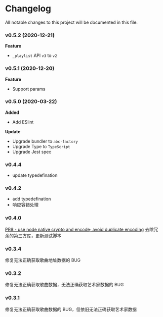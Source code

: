 
# Changelog
All notable changes to this project will be documented in this file.

### v0.5.2 (2020-12-21)

**Feature**
- `_playlist` API `v3` to `v2`

### v0.5.1 (2020-12-20)

**Feature**
- Support params

### v0.5.0 (2020-03-22)

**Added**
- Add ESlint

**Update**
- Upgrade bundler to `abc-factory`
- Upgrade Type to `TypeScript`
- Upgrade Jest spec

### v0.4.4
- update typedefination

### v0.4.2
- add typedefination
- 响应容错处理

### v0.4.0

[PR8 - use node native crypto and encode; avoid duplicate encoding](https://github.com/surmon-china/simple-netease-cloud-music/pull/8) 去除冗余的第三方库，更新测试脚本

### v0.3.4

修复无法正确获取歌曲地址数据的 BUG

### v0.3.2

修复无法正确获取歌曲数据，无法正确获取艺术家数据的 BUG

### v0.3.1

修复无法正确获取歌曲数据的 BUG，但依旧无法正确获取艺术家数据
